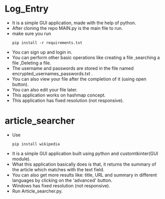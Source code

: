 # Log_Entry


* It is a simple GUI application, made with the help of python.
* After cloning the repo MAIN.py is the main file to run.
* make sure you run
  ```
  pip install -r requirements.txt
  ```
* You can sign up and login in.
* You can perform other basic operations like creating a file ,searching a file ,Deleting a file.
* The username and passwords are stored in the file named encrypted_usernames_passwords.txt .
* You can also view your file after the completion of it (using open button).
* You can also edit your file later.
* This application works on hashmap concept.
* This application has fixed resolution (not responsive).


 # article_searcher

* Use
  ```
  pip install wikipedia
  ```
* It is a simple GUI application built using python and customtkinter(GUI module).
* What this application basically does is that, it returns the summary of the article which matches with the text field.
* You can also get more results like: title, URL and summary in different languages by clicking on the 'advanced' button.
* Windows has fixed resolution (not responsive).
* Run Article_searcher.py.



